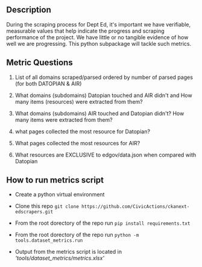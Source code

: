 
## Description

During the scraping process for Dept Ed, it's important we have verifiable, measurable values that help indicate the progress and scraping performance of the project. We have little or no tangible evidence of how well we are progressing. This python subpackage will tackle such metrics.

  

## Metric Questions
  
1. List of all domains scraped/parsed ordered by number of parsed pages (for both DATOPIAN & AIR)

2. What domains (subdomains) Datopian touched and AIR didn't and How many items (resources) were extracted from them?

3. What domains (subdomains) AIR touched and Datopian didn't? How many items were extracted from them? 

4. what pages collected the most resource for Datopian?

5. What pages collected the most resources for AIR?

6. What resources are EXCLUSIVE to edgov/data.json when compared with Datopian

  
## How to run metrics script

- Create a python virtual environment 

- Clone this repo `git clone https://github.com/CivicActions/ckanext-edscrapers.git`

- From the root dorectory of the repo run `pip install requirements.txt`

- From the root dorectory of the repo run `python -m tools.dataset_metrics.run`

- Output from the metrics script is located in *'tools/dataset_metrics/metrics.xlsx'*